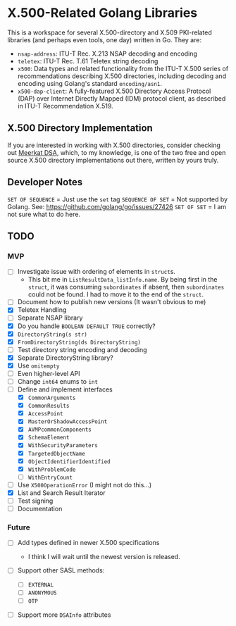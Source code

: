 # X.500-Related Golang Libraries

This is a workspace for several X.500-directory and X.509 PKI-related
libraries (and perhaps even tools, one day) written in Go. They are:

- `nsap-address`: ITU-T Rec. X.213 NSAP decoding and encoding
- `teletex`: ITU-T Rec. T.61 Teletex string decoding
- `x500`: Data types and related functionality from the ITU-T X.500 series of
  recommendations describing X.500 directories, including decoding and encoding
  using Golang's standard `encoding/asn1`.
- `x500-dap-client`: A fully-featured X.500 Directory Access Protocol (DAP)
  over Internet Directly Mapped (IDM) protocol client, as described in ITU-T
  Recommendation X.519.

## X.500 Directory Implementation

If you are interested in working with X.500 directories, consider checking
out [Meerkat DSA](https://wildboar-software.github.io/directory/), which,
to my knowledge, is one of the two free and open source X.500 directory
implementations out there, written by yours truly.

## Developer Notes

`SET OF SEQUENCE` = Just use the `set` tag
`SEQUENCE OF SET` = Not supported by Golang. See: https://github.com/golang/go/issues/27426
`SET OF SET` = I am not sure what to do here.

## TODO

### MVP

- [ ] Investigate issue with ordering of elements in `struct`s.
  - This bit me in `ListResultData_listInfo.name`. By being first in the `struct`, it was
    consuming `subordinates` if absent, then `subordinates` could not be found. I had to
    move it to the end of the `struct`.
- [ ] Document how to publish new versions (It wasn't obvious to me)
- [x] Teletex Handling
- [ ] Separate NSAP library
- [x] Do you handle `BOOLEAN DEFAULT TRUE` correctly?
- [x] `DirectoryString(s str)`
- [x] `FromDirectoryString(ds DirectoryString)`
- [ ] Test directory string encoding and decoding
- [x] Separate DirectoryString library?
- [x] Use `omitempty`
- [ ] Even higher-level API
- [ ] Change `int64` enums to `int`
- [ ] Define and implement interfaces
  - [x] `CommonArguments`
  - [x] `CommonResults`
  - [x] `AccessPoint`
  - [x] `MasterOrShadowAccessPoint`
  - [x] `AVMPcommonComponents`
  - [x] `SchemaElement`
  - [x] `WithSecurityParameters`
  - [x] `TargetedObjectName`
  - [x] `ObjectIdentifierIdentified`
  - [x] `WithProblemCode`
  - [ ] `WithEntryCount`
- [ ] Use `X500OperationError` (I might not do this...)
- [x] List and Search Result Iterator
- [ ] Test signing
- [ ] Documentation

### Future

- [ ] Add types defined in newer X.500 specifications
  - I think I will wait until the newest version is released.
- [ ] Support other SASL methods:
  - [ ] `EXTERNAL`
  - [ ] `ANONYMOUS`
  - [ ] `OTP`
- [ ] Support more `DSAInfo` attributes

